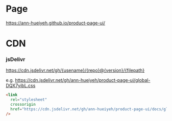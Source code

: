 # Page

https://ann-hueiyeh.github.io/product-page-ui/

# CDN

### jsDelivr

https://cdn.jsdelivr.net/gh/{usename}/{repo}@{version}/{filepath}

e.g.
https://cdn.jsdelivr.net/gh/ann-hueiyeh/product-page-ui/global-DQX7yibL.css

```html
<link
  rel="stylesheet"
  crossorigin
  href="https://cdn.jsdelivr.net/gh/ann-hueiyeh/product-page-ui/docs/global-CzQaxEiq.css"
/>
```
